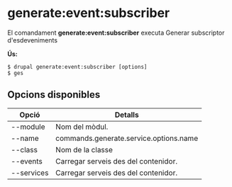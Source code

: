 # generate:event:subscriber
El comandament **generate:event:subscriber** executa Generar subscriptor d'esdeveniments

**Ús:**
```
$ drupal generate:event:subscriber [options] 
$ ges  
```

## Opcions disponibles
Opció | Detalls
-------|-------------
--module | Nom del mòdul.
--name | commands.generate.service.options.name
--class | Nom de la classe
--events | Carregar serveis des del contenidor.
--services | Carregar serveis des del contenidor.
